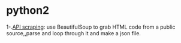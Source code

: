 # python2
1-.[API scraping](https://github.com/vaji31/python2/blob/master/APIscarping): use BeautifulSoup to grab HTML code from a public source,,parse and loop through it and make a json file. 
